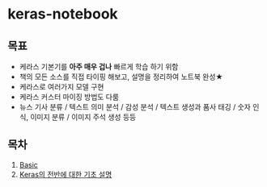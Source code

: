 # keras-notebook

## 목표
- 케라스 기본기를 **아주 매우 겁나** 빠르게 학습 하기 위함
- 책의 모든 소스를 직접 타이핑 해보고, 설명을 정리하여 노트북 완성★
- 케라스로 여러가지 모델 구현
- 케라스 커스터 마이징 방법도 다룸
- 뉴스 기사 분류 / 텍스트 의미 분석 / 감성 분석 / 텍스트 생성과 품사 태깅 / 숫자 인식, 이미지 분류 / 이미지 주석 생성 등등

## 목차
1. [Basic](01.&#32;Basic.md)
2. [Keras의 전반에 대한 기초 설명](02.&#32;Keras의&#32;전반에&#32;대한&#32;기초&#32;설명.md)
